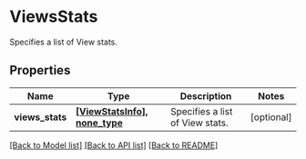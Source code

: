 # ViewsStats

Specifies a list of View stats.

## Properties
Name | Type | Description | Notes
------------ | ------------- | ------------- | -------------
**views_stats** | [**[ViewStatsInfo], none_type**](ViewStatsInfo.md) | Specifies a list of View stats. | [optional] 

[[Back to Model list]](../README.md#documentation-for-models) [[Back to API list]](../README.md#documentation-for-api-endpoints) [[Back to README]](../README.md)


